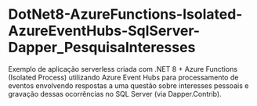 # DotNet8-AzureFunctions-Isolated-AzureEventHubs-SqlServer-Dapper_PesquisaInteresses
Exemplo de aplicação serverless criada com .NET 8 + Azure Functions (Isolated Process) utilizando Azure Event Hubs para processamento de eventos envolvendo respostas a uma questão sobre interesses pessoais e gravação dessas ocorrências no SQL Server (via Dapper.Contrib).
